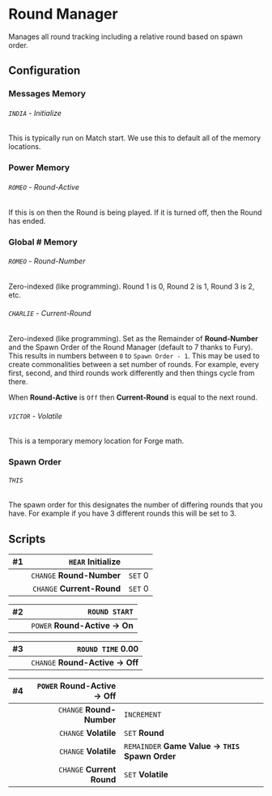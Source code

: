 # Round Manager

Manages all round tracking including a relative round based on spawn order.


## Configuration

### Messages Memory

###### `INDIA` - Initialize

This is typically run on Match start. We use this to default all of the memory locations.

### Power Memory

###### `ROMEO` - Round-Active

If this is on then the Round is being played. If it is turned off, then the
Round has ended.


### Global \# Memory

###### `ROMEO` - Round-Number

Zero-indexed (like programming). Round 1 is 0, Round 2 is 1, Round 3 is 2, etc.

###### `CHARLIE` - Current-Round

Zero-indexed (like programming). Set as the Remainder of **Round-Number** and
the Spawn Order of the Round Manager (default to 7 thanks to Fury). This
results in numbers between `0` to `Spawn Order - 1`. This may be used to create
commonalities between a set number of rounds. For example, every first, second,
and third rounds work differently and then things cycle from there.

When **Round-Active** is `Off` then **Current-Round** is equal to the next round.

###### `VICTOR` - Volatile

This is a temporary memory location for Forge math.

### Spawn Order

###### `THIS`

The spawn order for this designates the number of differing rounds that you
have. For example if you have 3 different rounds this will be set to 3.


## Scripts

| #1 | `HEAR` Initialize| |
| ---| ---:| :---|
|| `CHANGE` **Round-Number**| `SET` 0|
|| `CHANGE` **Current-Round**| `SET` 0|

| #2 | `ROUND START`|
| ---| ---:|
|| `POWER` **Round-Active -> On**|

| #3 | `ROUND TIME` 0.00|
| ---| ---:|
|| `CHANGE` **Round-Active -> Off**|

| #4 | `POWER` Round-Active -> Off| |
| ---| ---:| :---|
|| `CHANGE` **Round-Number**| `INCREMENT`|
|| `CHANGE` **Volatile**| `SET` **Round**|
|| `CHANGE` **Volatile**| `REMAINDER` **Game Value -> `THIS` Spawn Order**|
|| `CHANGE` **Current Round**| `SET` **Volatile**|
